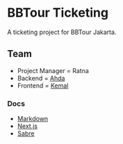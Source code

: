 # BBTour Ticketing

A ticketing project for BBTour Jakarta.

## Team

- Project Manager = Ratna
- Backend = [Ahda](https://github.com/RazorHex)
- Frontend = [Kemal](https://github.com/kemal-id)

### Docs

- [Markdown](https://www.markdownguide.org/cheat-sheet/)
- [Next.js](https://nextjs.org/docs)
- [Sabre](https://developer.sabre.com/product-catalog)
